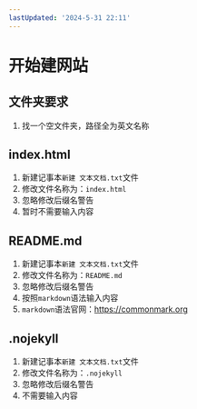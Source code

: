 ```yaml
---
lastUpdated: '2024-5-31 22:11'
---
```


# 开始建网站

## 文件夹要求

1. 找一个空文件夹，路径全为英文名称

## index.html

1. 新建记事本```新建 文本文档.txt```文件
2. 修改文件名称为：```index.html```
3. 忽略修改后缀名警告
4. 暂时不需要输入内容

## README.md

1. 新建记事本```新建 文本文档.txt```文件
2. 修改文件名称为：```README.md```
3. 忽略修改后缀名警告
4. 按照```markdown```语法输入内容
5. ```markdown```语法官网：<https://commonmark.org>

## .nojekyll

1. 新建记事本```新建 文本文档.txt```文件
2. 修改文件名称为：```.nojekyll```
3. 忽略修改后缀名警告
4. 不需要输入内容

